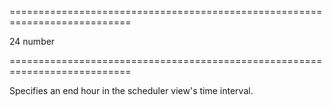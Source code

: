 <!--**
/*-------------------------------------------
    Auto-generated file. Do not modify.
-------------------------------------------

**-->
===========================================================================
<!--default-->24<!--/default-->
<!--type-->number<!--/type-->
===========================================================================

<!--shortDescription-->
Specifies an end hour in the scheduler view's time interval.
<!--/shortDescription-->

<!--fullDescription-->

<!--/fullDescription-->